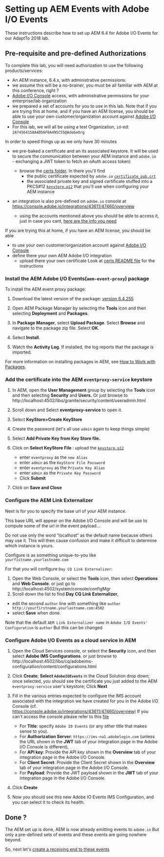 

# Setting up AEM Events with Adobe I/O Events

These instructions describe how to set up AEM 6.4 for Adobe I/O Events for our AdaptTo 2018 lab.
 
## Pre-requisite and pre-defined Authorizations

To complete this lab, you will need authorization to use the following products/services:

*  An AEM instance, 6.4.x, with administrative permissions.
  * we assume this will be a no-brainer, you must be all familiar with AEM at this conference, right ?
*  [Adobe I/O Console](https://adobe.io/console) access, with administrative permissions for your enterprise/lab organization 
  * we prepared a set of accounts for you to use in this lab. Note that if you are trying this at home, 
  and if you have an AEM license, you should be able to use your own customer/organization account against [Adobe I/O Console](https://adobe.io/console)
  * For this lab, we will all be using a test Organization, `id`-ed: `2A74564158A4D56F0A495C55@AdobeOrg`  

In order to speed things up as we only have 30 minutes
* we pre-baked a certificate and an its associated keystore. 
  It will be used to secure the communication between your AEM instance and `adobe.io` - exchanging a JWT token to fetch an oAuth access token) 
  * browse the [certs folder](./certs). In there you'll find
    * the public certificate expected by `adobe.io` [`certificate_pub.crt`](./certs/certificate_pub.crt)
    * the associated private key and signed certificate stuffed into a PKCS#12 [`keystore.p12`](./certs/keystore.p12)
   that you'll use when configuring your AEM instance

* an integration is also pre-defined on `adobe.io` console at https://console.adobe.io/integrations/43611/47460/overview
  * using the accounts mentioned above you should be able to access it, just in case you cant, [here are the info you need](certs/console.md)
      
If you are trying this at home, if you have an AEM license, you should be able 
* to use your own customer/organization account against [Adobe I/O Console](https://adobe.io/console)
* define there your own  AEM Adobe I/O integration
  * upload there your own certificate 
Look at [certs README file](certs/README.md) for the instructions


### Install the AEM Adobe I/O Events(`aem-event-proxy`) package

To install the AEM event proxy package:

1. Download the latest version of the package: [version 6.4.255](https://github.com/adobeio/adobeio-documentation/files/2119312/aem-event-proxy-6.4.255.zip)

2. Open AEM Package Manager by selecting the **Tools** icon and then selecting **Deployment** and **Packages**.

3. In **Package Manager**, select **Upload Package**. Select **Browse** and navigate to the package zip file. Select **OK**.

4. Select **Install**.

5. Watch the **Activity Log**. If installed, the log reports that the package is imported.

For more information on installing packages in AEM, see [How to Work with Packages](https://helpx.adobe.com/experience-manager/6-3/sites/administering/using/package-manager.html).

### Add the certificate into the AEM `eventproxy-service` keystore


1. In AEM, open the **User Management** group by selecting the **Tools** icon and then selecting **Security** and **Users.**
Or just browse to http://localhost:4502/libs/granite/security/content/useradmin.html

2. Scroll down and Select **eventproxy-service** to open it.
 
3. Select **KeyStore>Create KeyStore**

4. Create the password (let's all use `admin` again to keep things simple)

5. Select **Add Private Key from Key Store file.** 

6. Click on **Select KeyStore File** : upload the  [`keystore.p12`](./certs/keystore.p12) 
   
    * enter `eventproxy` as the `new Alias`
    * enter `admin` as the `KeyStore File Password`
    * enter `eventproxy` as the `Private Key Alias`
    * enter `admin` as the `Private Key Password`
    * Click **Submit** 
  
7. Click on **Save and Close**  
  
### Configure the AEM Link Externalizer

Next is for you to specify the base url of your AEM instance.

This base URL will appear on the Adobe I/O Console 
and will be use to compute some of the url in the event payload... 

Do not use only the word “localhost” as the default name because others may use it. 
This will then cause confusion and make it difficult to determine which instance is yours. 

Configure is as something unique-to-you like `yourfistname.yourlastname.com`

For that you will configure `Day CQ Link Externalizer`:

1. Open the Web Console, or select the **Tools** icon, then select **Operations** and **Web Console**. 
 or just go to http://localhost:4502/system/console/configMgr 
2. Scroll down the list to find **Day CQ Link Externalizer**, 
 * edit the second `author` line with something like `author http://yourfirstname.yourlastname.com:4502` 
 * select **Save** when done.
 
Note that the default `AEM Link Externalizer name` in `Adobe I/O Events' Configuration` is `author`
 But this can be changed

### Configure Adobe I/O Events as a cloud service in AEM


1. Open the Cloud Services console, or select the **Security** icon, and then select **Adobe IMS Configurations**. 
or just browse to http://localhost:4502/libs/cq/adobeims-configuration/content/configurations.html
   
2. Click **Create**; 
   **Select `AdobeIOEvents`** in the Cloud Solution drop down; 
   once selected, you should see the certificate you just added to the AEM `eventproxy-service` user's keystore;
   Click **Next** 
   
3. Fill in the various entries expected to configure the IMS account associated with the integration 
 we have created for you in the Adobe I/O Console (cf. https://console.adobe.io/integrations/43611/47460/overview)
 If you can't access the console please refer to this [file](./certs/console.md)

    *   For **Title**: specify `Adobe IO Events` (or any other title that makes sense to you).
    *   For **Authorization Server**: `https://ims-na1.adobelogin.com` (unless the URL shown in the **JWT** tab of your integration page in the Adobe I/O Console is different), 
    *   For **API key**: Provide the API key shown in the **Overview** tab of your integration page in the Adobe I/O Console. 
    *   For **Client Secret**: Provide the Client Secret shown in the **Overview** tab of your integration page in the Adobe I/O Console. 
    *   For **Payload**: Provide the JWT payload shown in the **JWT** tab of your integration page in the Adobe I/O Console.

4. Click **Create**
    
5. Now you should see this new Adobe IO Events IMS Configuration, and you can select it to check its health.

 
## Done ?

The AEM set up is done, AEM is now already emitting events to `adobe.io`
But only a pre-defined sets of events
and these events are going nowhere beyond.

So, next let's [create a receiving end to these events](2.aem-event-webhooks.md)
